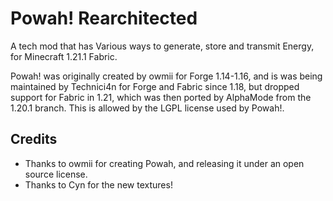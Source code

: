 # Powah! Rearchitected

A tech mod that has Various ways to generate, store and transmit Energy, for Minecraft 1.21.1 Fabric.

Powah! was originally created by owmii for Forge 1.14-1.16, and is was being maintained by Technici4n for Forge and Fabric since 1.18, but dropped support for Fabric in 1.21, which was then ported by AlphaMode from the 1.20.1 branch.
This is allowed by the LGPL license used by Powah!.

## Credits

- Thanks to owmii for creating Powah, and releasing it under an open source license.
- Thanks to Cyn for the new textures!

<!--<a href="https://www.curseforge.com/minecraft/mc-mods/powah" target="_blank"><img src="http://cf.way2muchnoise.eu/all_352656_downloads.svg" />  </a><a href="https://www.curseforge.com/minecraft/mc-mods/powah" target="_blank"><img src="http://cf.way2muchnoise.eu/versions/352656.svg" />  </a></a>-->
